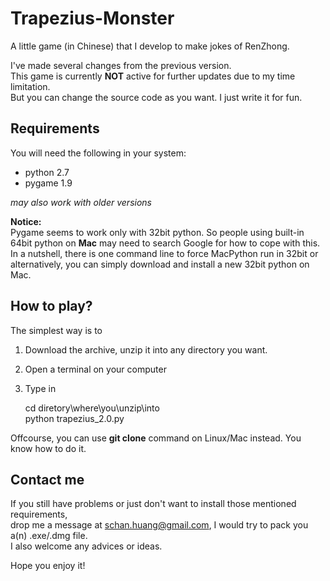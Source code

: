 Trapezius-Monster
=================


  
A little game (in Chinese) that I develop to make jokes of RenZhong. 

I've made several changes from the previous version.  
This game is currently **NOT** active for further updates due to my time limitation.  
But you can change the source code as you want. I just write it for fun.  

Requirements
-----------------------
You will need the following in your system:
* python 2.7
* pygame 1.9  

*may also work with older versions*

**Notice:**  
Pygame seems to work only with 32bit python.
So people using built-in 64bit python on **Mac** may need to search Google for how to cope with this. 
In a nutshell, there is one command line to force MacPython run in 32bit or alternatively, you can simply download and install a new 32bit python on Mac.  

How to play?
-----------------------
The simplest way is to  
1.  Download the archive, unzip it into any directory you want.  
2.  Open a terminal on your computer  
3.  Type in

    cd diretory\where\you\unzip\into    
    python trapezius_2.0.py

Offcourse, you can use **git clone** command on Linux/Mac instead.
You know how to do it.

Contact me
-------------------
If you still have problems or just don't want to install those mentioned requirements,  
drop me a message at schan.huang@gmail.com, I would try to pack you a(n) .exe/.dmg file.  
I also welcome any advices or ideas.  

Hope you enjoy it!
